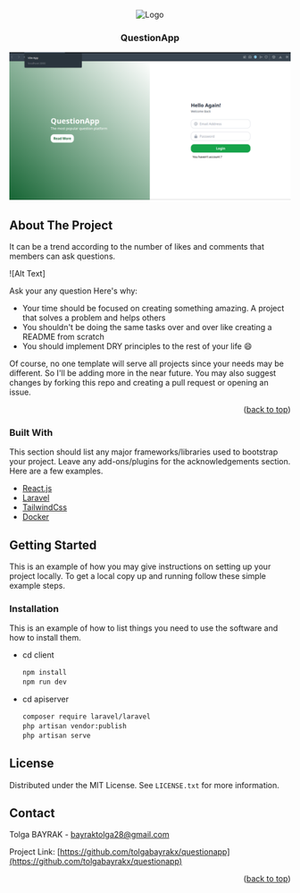 <div id="top"></div>





<!-- PROJECT LOGO -->
<br />
<div align="center">
    <img src="https://cdn-icons-png.flaticon.com/512/5184/5184592.png" alt="Logo" width="80" height="80">
  </a>

  <h3 align="center">QuestionApp</h3>
  


</div>

<img src="./n.png"></img>




<!-- ABOUT THE PROJECT -->
## About The Project
It can be a trend according to the number of likes and comments that members can ask questions.


![Alt Text]
<br />

Ask your any question 
Here's why:
* Your time should be focused on creating something amazing. A project that solves a problem and helps others
* You shouldn't be doing the same tasks over and over like creating a README from scratch
* You should implement DRY principles to the rest of your life :smile:

Of course, no one template will serve all projects since your needs may be different. So I'll be adding more in the near future. You may also suggest changes by forking this repo and creating a pull request or opening an issue.



<p align="right">(<a href="#top">back to top</a>)</p>



### Built With

This section should list any major frameworks/libraries used to bootstrap your project. Leave any add-ons/plugins for the acknowledgements section. Here are a few examples.

* [React.js](https://reactjs.org/)
* [Laravel](https://laravel.com)
* [TailwindCss](https://www.docker.com)
* [Docker](https://www.docker.com)




<!-- GETTING STARTED -->
## Getting Started

This is an example of how you may give instructions on setting up your project locally.
To get a local copy up and running follow these simple example steps.

### Installation

This is an example of how to list things you need to use the software and how to install them.
* cd client
  ```sh
  npm install
  npm run dev
  ```
  
* cd apiserver
  ```sh
  composer require laravel/laravel
  php artisan vendor:publish
  php artisan serve

  ```







<!-- LICENSE -->
## License

Distributed under the MIT License. See `LICENSE.txt` for more information.




<!-- CONTACT -->
## Contact

Tolga BAYRAK - bayraktolga28@gmail.com

Project Link: [https://github.com/tolgabayrakx/questionapp](https://github.com/tolgabayrakx/questionapp)

<p align="right">(<a href="#top">back to top</a>)</p>



